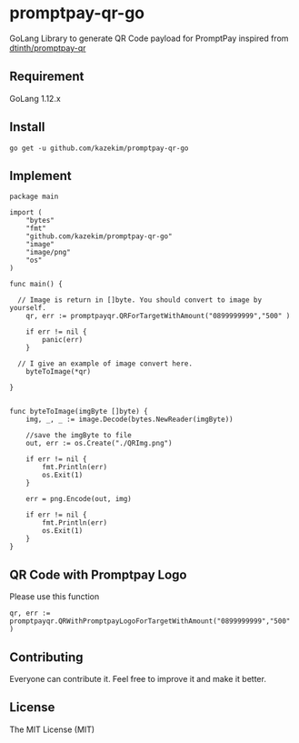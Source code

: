 # promptpay-qr-go

GoLang Library to generate QR Code payload for PromptPay inspired from [dtinth/promptpay-qr](https://github.com/dtinth/promptpay-qr)

## Requirement
GoLang 1.12.x

## Install

    go get -u github.com/kazekim/promptpay-qr-go


## Implement

    package main

    import (
	    "bytes"
	    "fmt"
	    "github.com/kazekim/promptpay-qr-go"
	    "image"
	    "image/png"
	    "os"
    )

    func main() {

      // Image is return in []byte. You should convert to image by yourself.
	    qr, err := promptpayqr.QRForTargetWithAmount("0899999999","500" )

	    if err != nil {
		    panic(err)
	    }

      // I give an example of image convert here.
	    byteToImage(*qr)

    }

    
    func byteToImage(imgByte []byte) {
	    img, _, _ := image.Decode(bytes.NewReader(imgByte))

	    //save the imgByte to file
	    out, err := os.Create("./QRImg.png")

	    if err != nil {
		    fmt.Println(err)
		    os.Exit(1)
	    }

	    err = png.Encode(out, img)

	    if err != nil {
		    fmt.Println(err)
		    os.Exit(1)
	    }
    }

## QR Code with Promptpay Logo

Please use this function

    qr, err := promptpayqr.QRWithPromptpayLogoForTargetWithAmount("0899999999","500" )


## Contributing
Everyone can contribute it. Feel free to improve it and make it better.

## License
The MIT License (MIT)

